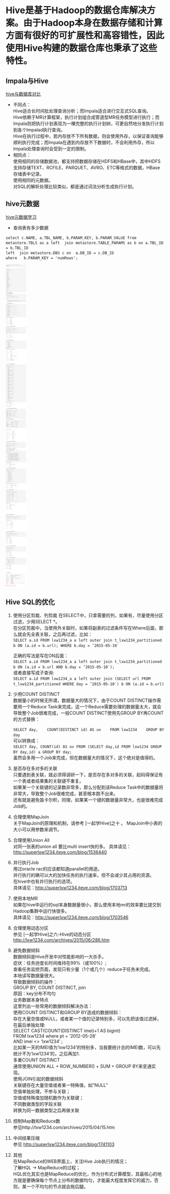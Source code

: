 # Hive是基于Hadoop的数据仓库解决方案。由于Hadoop本身在数据存储和计算方面有很好的可扩展性和高容错性，因此使用Hive构建的数据仓库也秉承了这些特性。
## Impala与Hive  
[hive与数据库对比](https://github.com/Monkey5030/greenplum-record/blob/main/image/hive%E4%B8%8E%E4%BC%A0%E7%BB%9F%E7%9A%84%E6%AF%94%E8%BE%83.jpg)
* 不同点：  
Hive适合长时间批处理查询分析；而Impala适合进行交互式SQL查询。  
Hive依赖于MR计算框架，执行计划组合成管道型MR任务模型进行执行；而Impala则把执行计划表现为一棵完整的执行计划树，可更自然地分发执行计划到各个Impalad执行查询。  
Hive在执行过程中，若内存放不下所有数据，则会使用外存，以保证查询能够顺利执行完成；而Impala在遇到内存放不下数据时，不会利用外存，所以Impala处理查询时会受到一定的限制。  
* 相同点：  
使用相同的存储数据池，都支持把数据存储在HDFS和HBase中，其中HDFS支持存储TEXT、RCFILE、PARQUET、AVRO、ETC等格式的数据，HBase存储表中记录。  
使用相同的元数据。  
对SQL的解析处理比较类似，都是通过词法分析生成执行计划。 


## hive元数据  
[hive元数据学习](http://lxw1234.com/archives/2015/07/378.htm)  
* 查询表有多少数据  
```
select c.NAME, a.TBL_NAME, b.PARAM_KEY, b.PARAM_VALUE from metastore.TBLS as a left  join metastore.TABLE_PARAMS as b on a.TBL_ID = b.TBL_ID 
left  join metastore.DBS c on  a.DB_ID = c.DB_ID 
where   b.PARAM_KEY = 'numRows';
```
![image](https://github.com/Monkey5030/greenplum-record/blob/main/image/hive%E5%85%83%E6%95%B0%E6%8D%AE.png)  


## Hive SQL的优化  
1. 使用分区剪裁、列剪裁
在SELECT中，只拿需要的列，如果有，尽量使用分区过滤，少用SELECT *。  
在分区剪裁中，当使用外关联时，如果将副表的过滤条件写在Where后面，那么就会先全表关联，之后再过滤，比如：  
`SELECT a.id
FROM lxw1234_a a
left outer join t_lxw1234_partitioned b
ON (a.id = b.url);
WHERE b.day = ‘2015-05-10′`

    正确的写法是写在ON后面：  
    `
    SELECT a.id
    FROM lxw1234_a a
    left outer join t_lxw1234_partitioned b
    ON (a.id = b.url AND b.day = ‘2015-05-10′);
    `  
    或者直接写成子查询:  
    `SELECT a.id
    FROM lxw1234_a a
    left outer join (SELECT url FROM t_lxw1234_partitioned WHERE day = ‘2015-05-10′) b
    ON (a.id = b.url)`

2. 少用COUNT DISTINCT  
    数据量小的时候无所谓，数据量大的情况下，由于COUNT DISTINCT操作需要用一个Reduce Task来完成，这一个Reduce需要处理的数据量太大，就会导致整个Job很难完成，一般COUNT DISTINCT使用先GROUP BY再COUNT的方式替换：  

    `SELECT day,    COUNT(DISTINCT id) AS uv    FROM lxw1234    GROUP BY day`  
    可以转换成：  
    `SELECT day,
    COUNT(id) AS uv
    FROM (SELECT day,id FROM lxw1234 GROUP BY day,id) a
    GROUP BY day;`  
    虽然会多用一个Job来完成，但在数据量大的情况下，这个绝对是值得的。

3. 是否存在多对多的关联    
  只要遇到表关联，就必须得调研一下，是否存在多对多的关联，起码得保证有一个表或者结果集的关联键不重复。  
  如果某一个关联键的记录数非常多，那么分配到该Reduce Task中的数据量将非常大，导致整个Job很难完成，甚至根本跑不出来。  
  还有就是避免笛卡尔积，同理，如果某一个键的数据量非常大，也是很难完成Job的。  

4. 合理使用MapJoin  
  关于MapJoin的原理和机制，请参考 [一起学Hive]之十 。
  MapJoin中小表的大小可以用参数来调节。

5. 合理使用Union All  
  对同一张表的union all 要比multi insert快的多。
  具体请见：http://superlxw1234.iteye.com/blog/1536440

6. 并行执行Job  
  用过oracle rac的应该都知道parallel的用途。  
  并行执行的确可以大的加快任务的执行速率，但不会减少其占用的资源。  
  在hive中也有并行执行的选项。  
  具体请见：http://superlxw1234.iteye.com/blog/1703713  
  
7. 使用本地MR  
  如果在hive中运行的sql本身数据量很小，那么使用本地mr的效率要比提交到Hadoop集群中运行快很多。  
  具体请见：http://superlxw1234.iteye.com/blog/1703546  

8. 合理使用动态分区  
  参见 [一起学Hive]之六-Hive的动态分区  
  http://lxw1234.com/archives/2015/06/286.htm  
  
9. 避免数据倾斜  
  数据倾斜是Hive开发中对性能影响的一大杀手。  
  症状：任务迚度长时间维持在99%（或100%）;  
  查看任务监控页面，发现只有少量（1个或几个）reduce子任务未完成。  
  本地读写数据量很大。  
  导致数据倾斜的操作：  
  GROUP BY, COUNT DISTINCT, join  
  原因：key分布不均匀  
  业务数据本身特点  
  这里列出一些常用的数据倾斜解决办法：  
  使用COUNT DISTINCT和GROUP BY造成的数据倾斜：  
  存在大量空值或NULL，或者某一个值的记录特别多，可以先把该值过滤掉，在最后单独处理:  
  SELECT CAST(COUNT(DISTINCT imei)+1 AS bigint)  
  FROM lxw1234 where pt = ‘2012-05-28′  
  AND imei <> ‘lxw1234′ ;  
  比如某一天的IMEI值为’lxw1234’的特别多，当我要统计总的IMEI数，可以先统计不为’lxw1234’的，之后再加1.  
  多重COUNT DISTINCT  
  通常使用UNION ALL + ROW_NUMBER() + SUM + GROUP BY来变通实现。  
  使用JOIN引起的数据倾斜  
  关联键存在大量空值或者某一特殊值，如”NULL”  
  空值单独处理，不参与关联；  
  空值或特殊值加随机数作为关联键；  
  不同数据类型的字段关联  
  转换为同一数据类型之后再做关联  
10. 控制Map数和Reduce数  
  参见http://lxw1234.com/archives/2015/04/15.htm  
  
11. 中间结果压缩  
  参见 http://superlxw1234.iteye.com/blog/1741103  
  
12. 其他  
  在MapReduce的WEB界面上，关注Hive Job执行的情况；  
  了解HQL -> MapReduce的过程；  
  HQL优化其实也是MapReduce的优化，作为分布式计算模型，其最核心的地方就是要确保每个节点上分布的数据均匀，才能最大程度发挥它的威力，否则，某一个不均匀的节点就会拖后腿。  
